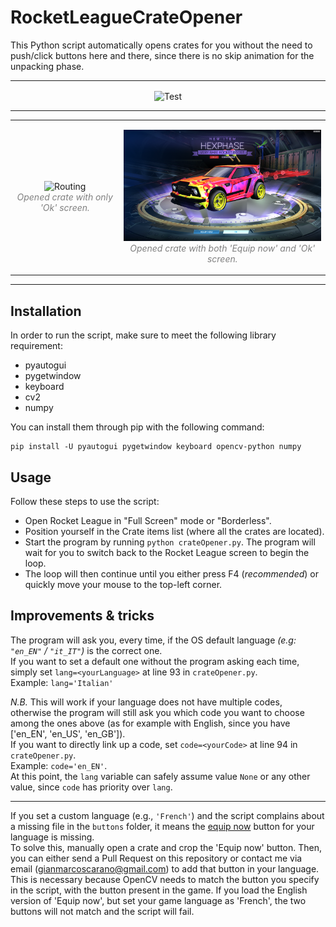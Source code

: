 # RocketLeagueCrateOpener
This Python script automatically opens crates for you without the need to push/click buttons here and there, since there is no skip animation for the unpacking phase.

---
<p align="center">
  <img title="Test" src="imgs/Test.gif" align="center" width="700">
</p>

---
<table align="center">
<tr>
  <td> 
    <p align="center">
      <img alt="Routing" src="imgs/Test_1.png" width="500">
      <br>
      <em style="color: grey">Opened crate with only 'Ok' screen.</em>
    </p> 
  </td>
  <td> 
    <p align="center">
      <img alt="Routing" src="imgs/Test_2.png" width="500">
      <br>
      <em style="color: grey">Opened crate with both 'Equip now' and 'Ok' screen.</em>
    </p> 
  </td>
</tr>
</table>

---

## Installation
In order to run the script, make sure to meet the following library requirement:
- pyautogui
- pygetwindow
- keyboard
- cv2
- numpy

You can install them through pip with the following command:
```
pip install -U pyautogui pygetwindow keyboard opencv-python numpy
```

## Usage
Follow these steps to use the script:

- Open Rocket League in "Full Screen" mode or "Borderless".
- Position yourself in the Crate items list (where all the crates are located).<br>
- Start the program by running ```python crateOpener.py```. The program will wait for you to switch back to the Rocket League screen to begin the loop.<br>
- The loop will then continue until you either press F4 (_recommended_) or quickly move your mouse to the top-left corner.

## Improvements & tricks
The program will ask you, every time, if the OS default language _(e.g: ```"en_EN"``` / ```"it_IT"```)_ is the correct one.<br>
If you want to set a default one without the program asking each time, simply set ```lang=<yourLanguage>``` at line 93 in ```crateOpener.py```. <br>Example: ```lang='Italian'```

*N.B.* This will work if your language does not have multiple codes, otherwise the program will still ask you which code you want to choose among the ones above (as for example with English, since you have ['en_EN', 'en_US', 'en_GB']).<br>If you want to directly link up a code, set ```code=<yourCode>``` at line 94 in ```crateOpener.py```. <br>Example: ```code='en_EN'```.<br>At this point, the ```lang``` variable can safely assume value ```None``` or any other value, since ```code``` has priority over ```lang```.

---

If you set a custom language (e.g., ```'French'```) and the script complains about a missing file in the ```buttons``` folder, it means the [equip now](https://github.com/SlimShadys/RocketLeagueCrateOpener/blob/main/buttons/EquipNow-en_EN.png) button for your language is missing.<br>To solve this, manually open a crate and crop the 'Equip now' button. Then, you can either send a Pull Request on this repository or contact me via email (gianmarcoscarano@gmail.com) to add that button in your language.<br>This is necessary because OpenCV needs to match the button you specify in the script, with the button present in the game. If you load the English version of 'Equip now', but set your game language as 'French', the two buttons will not match and the script will fail.
